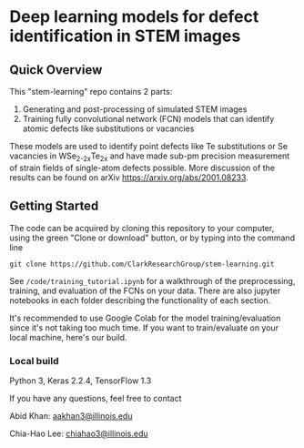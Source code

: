 # Deep learning models for defect identification in STEM images

## Quick Overview
This "stem-learning" repo contains 2 parts:
1. Generating and post-processing of simulated STEM images
2. Training fully convolutional network (FCN) models that can identify atomic defects like substitutions or vacancies

These models are used to identify point defects like Te substitutions or Se vacancies in WSe<sub>2-2x</sub>Te<sub>2x</sub> and have made sub-pm precision measurement of strain fields of single-atom defects possible. More discussion of the results can be found on arXiv <https://arxiv.org/abs/2001.08233>.

 
## Getting Started

The code can be acquired by cloning this repository to your computer, using the green "Clone or download" button, or by typing into the command line

```
git clone https://github.com/ClarkResearchGroup/stem-learning.git
```

See `/code/training_tutorial.ipynb` for a walkthrough of the preprocessing, training, and evaluation of the FCNs on your data.
There are also jupyter notebooks in each folder describing the functionality of each section.

It's recommended to use Google Colab for the model training/evaluation since it's not taking too much time. If you want to train/evaluate on your local machine, here's our build.

### Local build
Python 3, Keras 2.2.4, TensorFlow 1.3

If you have any questions, feel free to contact 

Abid Khan:     aakhan3@illinois.edu

Chia-Hao Lee: chiahao3@illinois.edu
